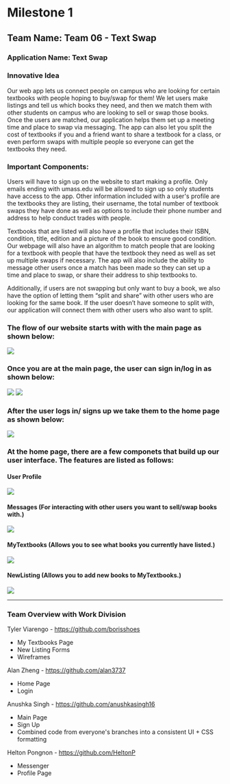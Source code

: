 # Milestone 1

## Team Name: Team 06 - Text Swap

### Application Name: Text Swap

### Innovative Idea

Our web app lets us connect people on campus who are looking for certain textbooks with people hoping to buy/swap for them! We let users make listings and tell us which books they need, and then we match them with other students on campus who are looking to sell or swap those books. Once the users are matched, our application helps them set up a meeting time and place to swap via messaging. The app can also let you split the cost of textbooks if you and a friend want to share a textbook for a class, or even perform swaps with multiple people so everyone can get the textbooks they need.

### Important Components:

Users will have to sign up on the website to start making a profile. Only emails ending with umass.edu will be allowed to sign up so only students have access to the app. Other information included with a user's profile are the textbooks they are listing, their username, the total number of textbook swaps they have done as well as options to include their phone number and address to help conduct trades with people.

Textbooks that are listed will also have a profile that includes their ISBN, condition, title, edition and a picture of the book to ensure good condition. Our webpage will also have an algorithm to match people that are looking for a textbook with people that have the textbook they need as well as set up multiple swaps if necessary. The app will also include the ability to message other users once a match has been made so they can set up a time and place to swap, or share their address to ship textbooks to.

Additionally, if users are not swapping but only want to buy a book, we also have the option of letting them “split and share” with other users who are looking for the same book. If the user doesn’t have someone to split with, our application will connect them with other users who also want to split.

### The flow of our website starts with with the **main page** as shown below:

<img src="https://github.com/anushkasingh16/team06/blob/main/docs/wireframes/Wireframe-MainPage.png">

### Once you are at the **main page**, the user can **sign in/log in** as shown below:

<img src="https://github.com/anushkasingh16/team06/blob/main/docs/wireframes/Wireframes-SignUpForm.png">

<img src="https://github.com/anushkasingh16/team06/blob/main/docs/wireframes/Wireframes-LoginPopup.png">

### After the user logs in/ signs up we take them to the **home page** as shown below:

<img src="https://github.com/anushkasingh16/team06/blob/main/docs/wireframes/Wireframes-HomePage.png">

### At the **home page**, there are a few componets that build up our user interface. The features are listed as follows:

#### User Profile 
<img src="https://github.com/anushkasingh16/team06/blob/main/docs/wireframes/Wireframes-Profile.png">

#### Messages (For interacting with other users you want to sell/swap books with.)
<img src="https://github.com/anushkasingh16/team06/blob/main/docs/wireframes/Wireframes-Messages.png">

#### MyTextbooks (Allows you to see what books you currently have listed.)
<img src="https://github.com/anushkasingh16/team06/blob/main/docs/wireframes/Wireframes-MyTextbooks.png">

#### NewListing (Allows you to add new books to **MyTextbooks**.)
<img src="https://github.com/anushkasingh16/team06/blob/main/docs/wireframes/Wireframes-NewListing.png">

<hr>

### Team Overview with Work Division

Tyler Viarengo - https://github.com/borisshoes
* My Textbooks Page 
* New Listing Forms
* Wireframes

Alan Zheng - https://github.com/alan3737
* Home Page
* Login

Anushka Singh - https://github.com/anushkasingh16
* Main Page
* Sign Up
* Combined code from everyone's branches into a consistent UI + CSS formatting

Helton Pongnon - https://github.com/HeltonP
* Messenger
* Profile Page